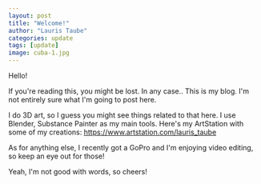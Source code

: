 ```yaml
---
layout: post
title: "Welcome!"
author: "Lauris Taube"
categories: update
tags: [update]
image: cuba-1.jpg
---
```


Hello!

If you're reading this, you might be lost.
In any case.. This is my blog. I'm not entirely sure what I'm going to post here. 

I do 3D art, so I guess you might see things related to that here. I use Blender, Substance Painter as my main tools.
Here's my ArtStation with some of my creations: https://www.artstation.com/lauris_taube

As for anything else, I recently got a GoPro and I'm enjoying video editing, so keep an eye out for those!

Yeah, I'm not good with words, so cheers!